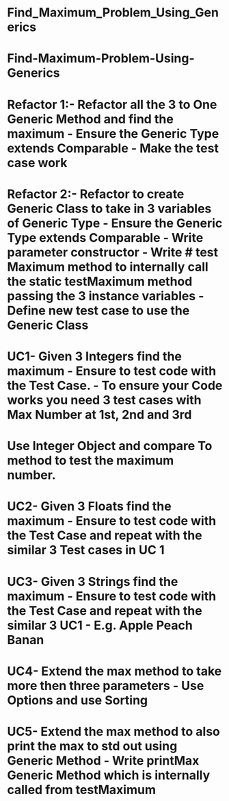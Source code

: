 # Find_Maximum_Problem_Using_Generics
# Find-Maximum-Problem-Using-Generics
# Refactor 1:- Refactor all the 3 to One Generic Method and find the maximum - Ensure the Generic Type extends Comparable - Make the test case work
# Refactor 2:- Refactor to create Generic Class to take in 3 variables of Generic Type - Ensure the Generic Type extends Comparable - Write parameter constructor - Write # test Maximum method to internally call the static testMaximum method passing the 3 instance variables - Define new test case to use the Generic Class
# UC1- Given 3 Integers find the maximum - Ensure to test code with the Test Case. - To ensure your Code works you need 3 test cases with Max Number at 1st, 2nd and 3rd
# Use Integer Object and compare To method to test the maximum number.
# UC2- Given 3 Floats find the maximum - Ensure to test code with the Test Case and repeat with the similar 3 Test cases in UC 1
# UC3- Given 3 Strings find the maximum - Ensure to test code with the Test Case and repeat with the similar 3 UC1 - E.g. Apple Peach Banan
# UC4- Extend the max method to take more then three parameters - Use Options and use Sorting
# UC5- Extend the max method to also print the max to std out using Generic Method - Write printMax Generic Method which is internally called from testMaximum
